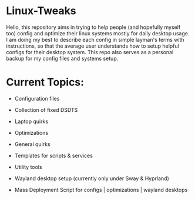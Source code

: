 # Linux-Tweaks

Hello, this repository aims in trying to help people (and hopefully myself too) config and optimize their linux systems mostly for daily desktop usage. I am doing my best to describe each config in simple layman's terms with instructions, so that the average user understands how to setup helpful configs for their desktop system. This repo also serves as a personal backup for my config files and systems setup.

# Current Topics:

* Configuration files

* Collection of fixed DSDTS

* Laptop quirks

* Optimizations

* General quirks

* Templates for scripts & services

* Utility tools

* Wayland desktop setup (currently only under Sway & Hyprland)

* Mass Deployment Script for configs | optimizations | wayland desktops

